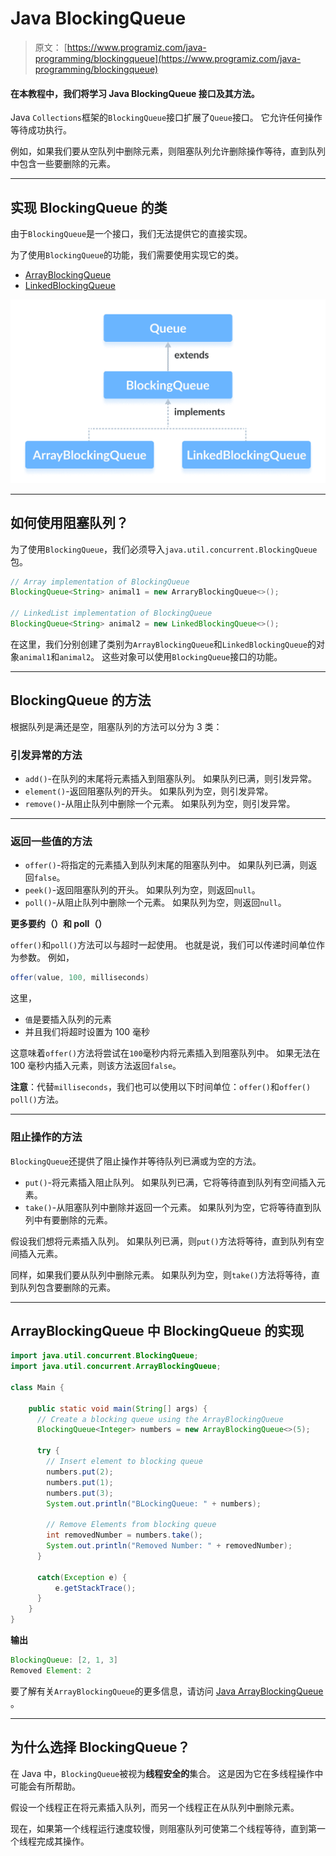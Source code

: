 # Java BlockingQueue

> 原文： [https://www.programiz.com/java-programming/blockingqueue](https://www.programiz.com/java-programming/blockingqueue)

#### 在本教程中，我们将学习 Java BlockingQueue 接口及其方法。

Java `Collections`框架的`BlockingQueue`接口扩展了`Queue`接口。 它允许任何操作等待成功执行。

例如，如果我们要从空队列中删除元素，则阻塞队列允许删除操作等待，直到队列中包含一些要删除的元素。

* * *

## 实现 BlockingQueue 的类

由于`BlockingQueue`是一个接口，我们无法提供它的直接实现。

为了使用`BlockingQueue`的功能，我们需要使用实现它的类。

*   [ArrayBlockingQueue](/java-programming/arrayblockingqueue "Java ArrayBlockingQueue Class")
*   [LinkedBlockingQueue](/java-programming/linkedblockingqueue "Java LinkedBlockingQueue Class")

![ArrayBlockingQueue and LinkedBlockingQueue implements the BlockingQueue interface in Java.](img/7062cb98a9dbc593873ba5a06482eae5.png)

* * *

## 如何使用阻塞队列？

为了使用`BlockingQueue`，我们必须导入`java.util.concurrent.BlockingQueue`包。

```java
// Array implementation of BlockingQueue
BlockingQueue<String> animal1 = new ArraryBlockingQueue<>();

// LinkedList implementation of BlockingQueue
BlockingQueue<String> animal2 = new LinkedBlockingQueue<>(); 
```

在这里，我们分别创建了类别为`ArrayBlockingQueue`和`LinkedBlockingQueue`的对象`animal1`和`animal2`。 这些对象可以使用`BlockingQueue`接口的功能。

* * *

## BlockingQueue 的方法

根据队列是满还是空，阻塞队列的方法可以分为 3 类：

### 引发异常的方法

*   `add()`-在队列的末尾将元素插入到阻塞队列。 如果队列已满，则引发异常。
*   `element()`-返回阻塞队列的开头。 如果队列为空，则引发异常。
*   `remove()`-从阻止队列中删除一个元素。 如果队列为空，则引发异常。

* * *

### 返回一些值的方法

*   `offer()`-将指定的元素插入到队列末尾的阻塞队列中。 如果队列已满，则返回`false`。
*   `peek()`-返回阻塞队列的开头。 如果队列为空，则返回`null`。
*   `poll()`-从阻止队列中删除一个元素。 如果队列为空，则返回`null`。

**更多要约（）和 poll（）**

`offer()`和`poll()`方法可以与超时一起使用。 也就是说，我们可以传递时间单位作为参数。 例如，

```java
offer(value, 100, milliseconds) 
```

这里，

*   `值`是要插入队列的元素
*   并且我们将超时设置为 100 毫秒

这意味着`offer()`方法将尝试在`100`毫秒内将元素插入到阻塞队列中。 如果无法在 100 毫秒内插入元素，则该方法返回`false`。

**注意**：代替`milliseconds`，我们也可以使用以下时间单位：`offer()`和`offer()` `poll()`方法。

* * *

### 阻止操作的方法

`BlockingQueue`还提供了阻止操作并等待队列已满或为空的方法。

*   `put()`-将元素插入阻止队列。 如果队列已满，它将等待直到队列有空间插入元素。
*   `take()`-从阻塞队列中删除并返回一个元素。 如果队列为空，它将等待直到队列中有要删除的元素。

假设我们想将元素插入队列。 如果队列已满，则`put()`方法将等待，直到队列有空间插入元素。

同样，如果我们要从队列中删除元素。 如果队列为空，则`take()`方法将等待，直到队列包含要删除的元素。

* * *

## ArrayBlockingQueue 中 BlockingQueue 的实现

```java
import java.util.concurrent.BlockingQueue;
import java.util.concurrent.ArrayBlockingQueue;

class Main {

    public static void main(String[] args) {
      // Create a blocking queue using the ArrayBlockingQueue
      BlockingQueue<Integer> numbers = new ArrayBlockingQueue<>(5);

      try {
        // Insert element to blocking queue
        numbers.put(2);
        numbers.put(1);
        numbers.put(3);
        System.out.println("BLockingQueue: " + numbers);

        // Remove Elements from blocking queue
        int removedNumber = numbers.take();
        System.out.println("Removed Number: " + removedNumber);
      }

      catch(Exception e) {
          e.getStackTrace();
      }
    }
} 
```

**输出**

```java
BlockingQueue: [2, 1, 3]
Removed Element: 2 
```

要了解有关`ArrayBlockingQueue`的更多信息，请访问 [Java ArrayBlockingQueue](/java-programming/arrayblockingqueue "Java ArrayBlockingQueue Class") 。

* * *

## 为什么选择 BlockingQueue？

在 Java 中，`BlockingQueue`被视为**线程安全的**集合。 这是因为它在多线程操作中可能会有所帮助。

假设一个线程正在将元素插入队列，而另一个线程正在从队列中删除元素。

现在，如果第一个线程运行速度较慢，则阻塞队列可使第二个线程等待，直到第一个线程完成其操作。